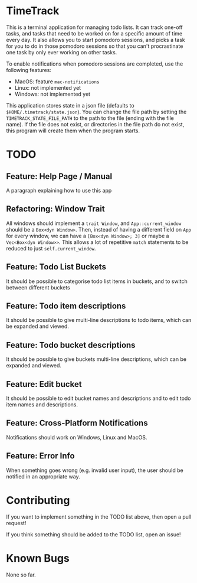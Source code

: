 # TimeTrack

This is a terminal application for managing todo lists. It can track one-off tasks, and tasks that need to be worked on for a specific amount of time every day. It also allows you to start pomodoro sessions,
and picks a task for you to do in those pomodoro sessions so that you can't procrastinate one task by only ever working on other tasks.

To enable notifications when pomodoro sessions are completed, use the following features:  
- MacOS: feature `mac-notifications`  
- Linux: not implemented yet  
- Windows: not implemented yet  

This application stores state in a json file (defaults to `$HOME/.timetrack/state.json`). You can change the file path by setting the `TIMETRACK_STATE_FILE_PATH` to the path to the file (ending with the file name).
If the file does not exist, or directories in the file path do not exist, this program will create them when the program starts.

# TODO

## Feature: Help Page / Manual

A paragraph explaining how to use this app

## Refactoring: Window Trait

All windows should implement a `trait Window`, and `App::current_window` should be a `Box<dyn Window>`.
Then, instead of having a different field on `App` for every window, we can have a `[Box<dyn Window>; 3]` or maybe a `Vec<Box<dyn Window>>`.
This allows a lot of repetitive `match` statements to be reduced to just `self.current_window`.

## Feature: Todo List Buckets

It should be possible to categorise todo list items in buckets, and to switch between different buckets

## Feature: Todo item descriptions

It should be possible to give multi-line descriptions to todo items, which can be expanded and viewed.

## Feature: Todo bucket descriptions

It should be possible to give buckets multi-line descriptions, which can be expanded and viewed.

## Feature: Edit bucket

It should be possible to edit bucket names and descriptions and to edit todo item names and descriptions.

## Feature: Cross-Platform Notifications

Notifications should work on Windows, Linux and MacOS.

## Feature: Error Info

When something goes wrong (e.g. invalid user input), the user should be notified in an appropriate way.

# Contributing

If you want to implement something in the TODO list above, then open a pull request!

If you think something should be added to the TODO list, open an issue!

# Known Bugs

None so far.
